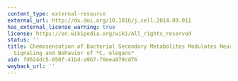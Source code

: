 ```yaml
---
content_type: external-resource
external_url: http://dx.doi.org/10.1016/j.cell.2014.09.011
has_external_license_warning: true
license: https://en.wikipedia.org/wiki/All_rights_reserved
status: ''
title: Chemosensation of Bacterial Secondary Metabolites Modulates Neuroendocrine
  Signaling and Behavior of *C. elegans*
uid: fd624dc5-850f-41bd-a9b7-f0eea879cd76
wayback_url: ''
---
```


